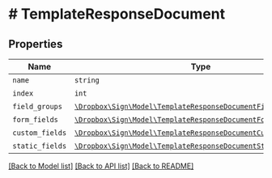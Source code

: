# # TemplateResponseDocument



## Properties

Name | Type | Description | Notes
------------ | ------------- | ------------- | -------------
| `name` | ```string``` |  _t__TemplateResponseDocument::NAME  |  |
| `index` | ```int``` |  _t__TemplateResponseDocument::INDEX  |  |
| `field_groups` | [```\Dropbox\Sign\Model\TemplateResponseDocumentFieldGroup[]```](TemplateResponseDocumentFieldGroup.md) |  _t__TemplateResponseDocument::FIELD_GROUPS  |  |
| `form_fields` | [```\Dropbox\Sign\Model\TemplateResponseDocumentFormFieldBase[]```](TemplateResponseDocumentFormFieldBase.md) |  _t__TemplateResponseDocumentFormField::DESCRIPTION  |  |
| `custom_fields` | [```\Dropbox\Sign\Model\TemplateResponseDocumentCustomFieldBase[]```](TemplateResponseDocumentCustomFieldBase.md) |  _t__TemplateResponseDocumentCustomField::DESCRIPTION  |  |
| `static_fields` | [```\Dropbox\Sign\Model\TemplateResponseDocumentStaticFieldBase[]```](TemplateResponseDocumentStaticFieldBase.md) |  _t__TemplateResponseDocumentStaticField::DESCRIPTION  |  |

[[Back to Model list]](../../README.md#models) [[Back to API list]](../../README.md#endpoints) [[Back to README]](../../README.md)
